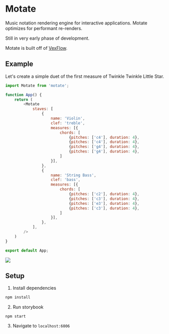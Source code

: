 # Motate
Music notation rendering engine for interactive applications. Motate optimizes for performant re-renders.

Still in very early phase of development.

Motate is built off of [VexFlow](https://github.com/0xfe/vexflow).

## Example
Let's create a simple duet of the first measure of Twinkle Twinkle Little Star.

```javascript
import Motate from 'motate';

function App() {
    return (
        <Motate
            staves: [
                {
                    name: 'Violin',
                    clef: 'treble',
                    measures: [{
                        chords: [
                            {pitches: ['c4'], duration: 4},
                            {pitches: ['c4'], duration: 4},
                            {pitches: ['g4'], duration: 4},
                            {pitches: ['g4'], duration: 4},
                        ]
                    }],
                },
                {
                    name: 'String Bass',
                    clef: 'bass',
                    measures: [{
                        chords: [
                            {pitches: ['c2'], duration: 4},
                            {pitches: ['c3'], duration: 4},
                            {pitches: ['e3'], duration: 4},
                            {pitches: ['c3'], duration: 4},
                        ]
                    }],
                },
            ],
        />
    )
}

export default App;

```
![](https://i.imgur.com/6eEpvEy.png)

## Setup
1. Install dependencies
```bash
npm install
```
2. Run storybook
```
npm start
```
3. Navigate to `localhost:6006`

